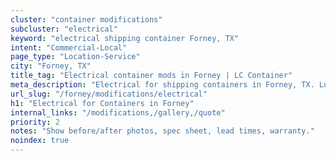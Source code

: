 ```yaml
---
cluster: "container modifications"
subcluster: "electrical"
keyword: "electrical shipping container Forney, TX"
intent: "Commercial-Local"
page_type: "Location-Service"
city: "Forney, TX"
title_tag: "Electrical container mods in Forney | LC Container"
meta_description: "Electrical for shipping containers in Forney, TX. Local fabrication & pro install. LC Container — Since 2003. Get a quote."
url_slug: "/forney/modifications/electrical"
h1: "Electrical for Containers in Forney"
internal_links: "/modifications,/gallery,/quote"
priority: 2
notes: "Show before/after photos, spec sheet, lead times, warranty."
noindex: true
---
```


<!-- TODO: Add unique city/inventory copy, images, and internal links here. -->
